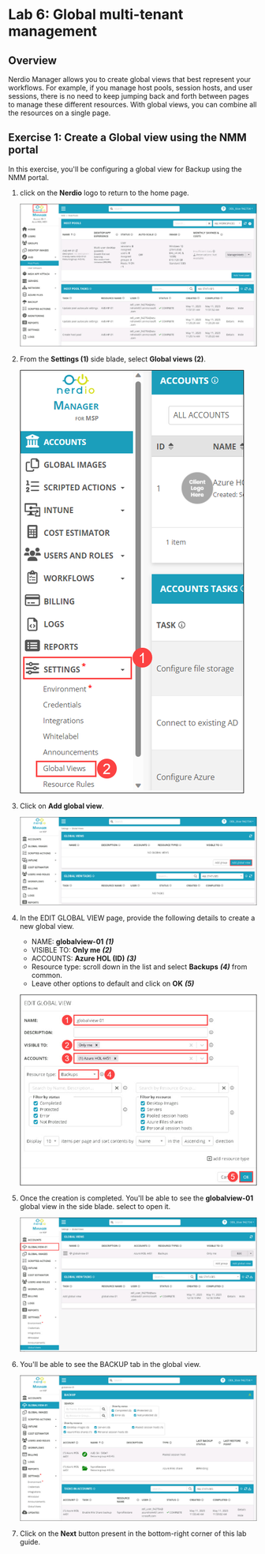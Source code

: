 # Lab 6: Global multi-tenant management

## Overview

Nerdio Manager allows you to create global views that best represent your workflows. For example, if you manage host pools, session hosts, and user sessions, there is no need to keep jumping back and forth between pages to manage these different resources. With global views, you can combine all the resources on a single page. 

## Exercise 1: Create a Global view using the NMM portal

In this exercise, you'll be configuring a global view for Backup using the NMM portal.

1. click on the **Nerdio** logo to return to the home page.

   ![](media/snmm2.jpg)

1. From the **Settings (1)** side blade, select **Global views (2)**.

   ![](media/lab6-ex1-step2.png)

1. Click on **Add global view**.

   ![](media/snmm4.jpg)

1. In the EDIT GLOBAL VIEW page, provide the following details to create a new global view.

   - NAME: **globalview-01** ***(1)***
   - VISIBLE TO: **Only me** ***(2)***
   - ACCOUNTS: **Azure HOL (ID)** ***(3)***
   - Resource type: scroll down in the list and select **Backups** ***(4)*** from common.
   - Leave other options to default and click on **OK** ***(5)***

   ![](media/snmm5.jpg)   

1. Once the creation is completed. You'll be able to see the **globalview-01** global view in the side blade. select to open it.

   ![](media/snmm6.jpg)  

1. You'll be able to see the BACKUP tab in the global view.

   ![](media/snmm7.jpg) 

1. Click on the **Next** button present in the bottom-right corner of this lab guide.   

